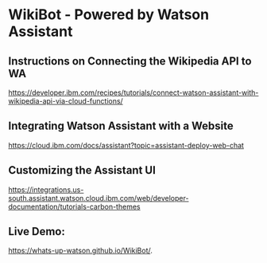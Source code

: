 # WikiBot - Powered by Watson Assistant

## Instructions on Connecting the Wikipedia API to WA
https://developer.ibm.com/recipes/tutorials/connect-watson-assistant-with-wikipedia-api-via-cloud-functions/

## Integrating Watson Assistant with a Website
https://cloud.ibm.com/docs/assistant?topic=assistant-deploy-web-chat

## Customizing the Assistant UI 
https://integrations.us-south.assistant.watson.cloud.ibm.com/web/developer-documentation/tutorials-carbon-themes

## Live Demo:
https://whats-up-watson.github.io/WikiBot/.
